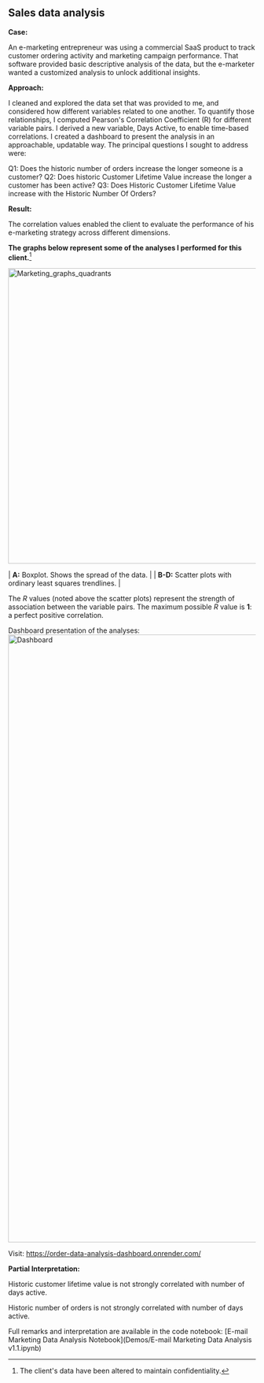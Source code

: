 ## Sales data analysis

__Case:__ 

An e-marketing entrepreneur was using a commercial SaaS product to track customer ordering activity and marketing campaign performance.
That software provided basic descriptive analysis of the data, but the e-marketer wanted a customized analysis to unlock additional insights.

__Approach:__ 

I cleaned and explored the data set that was provided to me, and considered how different variables related to one another. To quantify those relationships, I computed Pearson's Correlation Coefficient (R) for different variable pairs. I derived a new variable, Days Active, to enable time-based correlations. I created a dashboard to present the analysis in an approachable, updatable way. The principal questions I sought to address were:

Q1: Does the historic number of orders increase the longer someone is a customer?
Q2: Does historic Customer Lifetime Value increase the longer a customer has been active?
Q3: Does Historic Customer Lifetime Value increase with the Historic Number Of Orders?

__Result:__ 

The correlation values enabled the client to evaluate the performance of his e-marketing strategy across different dimensions. 

**The graphs below represent some of the analyses I performed for this client.**[^1]

<img width="600" alt="Marketing_graphs_quadrants" src="https://user-images.githubusercontent.com/93352455/167263755-1637e8ff-319e-43a5-a479-0cc00dba1b75.png">

| **A:** Boxplot. Shows the spread of the data. | 
| **B-D:** Scatter plots with ordinary least squares trendlines. |

The *R* values (noted above the scatter plots) represent the strength of association between the variable pairs. The maximum possible *R* value is **1**: a perfect positive correlation. 

Dashboard presentation of the analyses: <img width="1234" alt="Dashboard" src="https://user-images.githubusercontent.com/93352455/229388397-4e00e2d0-2815-4665-9431-48ebf4f59297.png">

Visit: https://order-data-analysis-dashboard.onrender.com/

__Partial Interpretation:__ 

Historic customer lifetime value is not strongly correlated with number of days active. 

Historic number of orders is not strongly correlated with number of days active.

Full remarks and interpretation are available in the code notebook: [E-mail Marketing Data Analysis Notebook](Demos/E-mail Marketing Data Analysis v1.1.ipynb)

[^1]: The client's data have been altered to maintain confidentiality.
